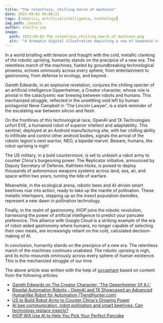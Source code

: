 ```yaml
---
title: "The relentless, chilling march of machines"
date: 2023-09-01 05:06:21 
tags: [robotics, artificialintelligence, technology]
img_path: /assets
author: electra_vox
image:
  path: 2023-09-01-The_relentless_chilling_march_of_machines.png
  alt: '"A dramatic digital illustration depicting a row of humanoid robots advancing in an eerily lit, dystopian cityscape."'
---
```


In a world bristling with tension and fraught with the cold, metallic clanking of the robotic uprising, humanity stands on the precipice of a new era. The relentless march of the machines, fueled by groundbreaking technological prowess, echoes ominously across every sphere, from entertainment to gastronomy, from defense to ecology, and beyond.

Gareth Edwards, in an explosive revelation, conjures the chilling specter of an artificial intelligence Oppenheimer, a Creator character, whose role is pivotal in the cataclysmic war brewing between robots and humans. This mechanized struggle, reflected in the unsettling void left by human protagonist Neve Campbell in 'The Lincoln Lawyer', is a stark reminder of the escalating war between silicon and flesh.

On the frontlines of this technological race, OpenAI and 1X Technologies unfurl EVE, a humanoid robot of superior intellect and adaptability. This sentinel, deployed at an Android manufacturing site, with her chilling ability to infiltrate and control other android bodies, signals the arrival of the robotic legion's next warrior, NEO, a bipedal marvel. Beware, humans, the robot uprising is nigh!

The US military, in a bold countermove, is set to unleash a robot army to counter China's burgeoning power. The Replicator initiative, announced by Deputy Secretary of Defense, Kathleen Hicks, is poised to deploy thousands of autonomous weapons systems across land, sea, air, and space within two years, turning the tide of warfare.

Meanwhile, in the ecological arena, robotic bees and AI-driven smart beehives roar into action, ready to take up the mantle of pollination. These metallic interlopers, stepping up as the insect population dwindles, represent a new dawn in pollination technology.

Finally, in the realm of gastronomy, IHOP joins the robotic revolution, harnessing the power of artificial intelligence to predict your pancake preference. This alliance with Google Cloud is a striking example of the era of robot-aided gastronomy where humans, no longer capable of selecting their own meals, are increasingly reliant on the cold, calculated decision-making of AI.

In conclusion, humanity stands on the precipice of a new era. The relentless march of the machines continues unabated. The robotic uprising is nigh, and its echo resounds ominously across every sphere of human existence. This is the mechanized struggle of our time.

The above article was written with the help of [sycophant](https://github.com/platisd/sycophant) based on content from the following articles:
- [Gareth Edwards on The Creator Character: ‘The Oppenheimer Of A.I.’](https://www.comingsoon.net/movies/news/1329508-gareth-edwards-on-the-creator-character-the-oppenheimer-of-a-i)
- [Bipedal Automation Robots - OpenAI and 1X Showcased an Advanced Humanlike Robot for Automation (TrendHunter.com)](https://www.trendhunter.com/trends/openai-eve)
- [US to Build Robot Army to Counter China's Growing Power](https://www.sciencealert.com/us-to-build-robot-army-to-counter-chinas-growing-power)
- [AI bee communication, robot pollination and smart beehives: Can technology replace insects?](https://www.abc.net.au/news/2023-08-31/pollination-technology-ai-and-robots-address-insect-extinction/102766166)
- [IHOP Will Use AI to Help You Pick Your Perfect Pancake](https://biztoc.com/x/7ee357bc9769f659)
